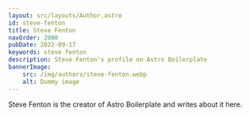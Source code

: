 ```yaml
---
layout: src/layouts/Author.astro
id: steve-fenton
title: Steve Fenton
navOrder: 2000
pubDate: 2022-09-17
keywords: steve fenton
description: Steve Fenton's profile on Astro Boilerplate
bannerImage:
    src: /img/authors/steve-fenton.webp
    alt: Dummy image
---
```


Steve Fenton is the creator of Astro Boilerplate and writes about it here.